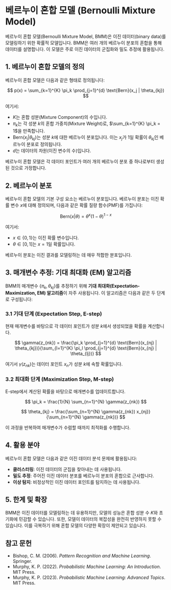 # 베르누이 혼합 모델 (Bernoulli Mixture Model)

베르누이 혼합 모델(Bernoulli Mixture Model, BMM)은 이진 데이터(binary data)를 모델링하기 위한 확률적 모델입니다. BMM은 여러 개의 베르누이 분포의 혼합을 통해 데이터를 설명합니다. 이 모델은 주로 이진 데이터의 군집화와 밀도 추정에 활용됩니다.

## 1. 베르누이 혼합 모델의 정의

베르누이 혼합 모델은 다음과 같은 형태로 정의됩니다:

$$
p(x) = \sum_{k=1}^{K} \pi_k \prod_{j=1}^{d} \text{Bern}(x_j | \theta_{kj})
$$

여기서:
- $K$는 혼합 성분(Mixture Component)의 수입니다.
- $\pi_k$는 각 성분 $k$의 혼합 가중치(Mixture Weight)로, $\sum_{k=1}^{K} \pi_k = 1$을 만족합니다.
- $\text{Bern}(x_j | \theta_{kj})$는 성분 $k$에 대한 베르누이 분포입니다. 이는 $x_j$가 1일 확률이 $\theta_{kj}$인 베르누이 분포로 정의됩니다.
- $d$는 데이터의 차원(이진 변수의 수)입니다.

베르누이 혼합 모델은 각 데이터 포인트가 여러 개의 베르누이 분포 중 하나로부터 생성된 것으로 가정합니다.

## 2. 베르누이 분포

베르누이 혼합 모델의 기본 구성 요소는 베르누이 분포입니다. 베르누이 분포는 이진 확률 변수 $x$에 대해 정의되며, 다음과 같은 확률 질량 함수(PMF)를 가집니다:

$$
\text{Bern}(x | \theta) = \theta^x (1 - \theta)^{1 - x}
$$

여기서:
- $x \in \{0, 1\}$는 이진 확률 변수입니다.
- $\theta \in [0, 1]$는 $x = 1$일 확률입니다.

베르누이 분포는 이진 결과를 모델링하는 데 매우 적합한 분포입니다.

## 3. 매개변수 추정: 기대 최대화 (EM) 알고리즘

BMM의 매개변수 $\{\pi_k, \theta_{kj}\}$를 추정하기 위해 **기대 최대화(Expectation-Maximization, EM) 알고리즘**이 자주 사용됩니다. 이 알고리즘은 다음과 같은 두 단계로 구성됩니다:

### 3.1 기대 단계 (Expectation Step, E-step)
현재 매개변수를 바탕으로 각 데이터 포인트가 성분 $k$에서 생성되었을 확률을 계산합니다.

$$
\gamma(z_{nk}) = \frac{\pi_k \prod_{j=1}^{d} \text{Bern}(x_{nj} | \theta_{kj})}{\sum_{l=1}^{K} \pi_l \prod_{j=1}^{d} \text{Bern}(x_{nj} | \theta_{lj})}
$$

여기서 $\gamma(z_{nk})$는 데이터 포인트 $x_n$가 성분 $k$에 속할 확률입니다.

### 3.2 최대화 단계 (Maximization Step, M-step)
E-step에서 계산된 확률을 바탕으로 매개변수를 업데이트합니다.

$$
\pi_k = \frac{1}{N} \sum_{n=1}^{N} \gamma(z_{nk})
$$

$$
\theta_{kj} = \frac{\sum_{n=1}^{N} \gamma(z_{nk}) x_{nj}}{\sum_{n=1}^{N} \gamma(z_{nk})}
$$

이 과정을 반복하여 매개변수가 수렴할 때까지 최적화를 수행합니다.

## 4. 활용 분야

베르누이 혼합 모델은 다음과 같은 이진 데이터 분석 문제에 활용됩니다:
- **클러스터링**: 이진 데이터의 군집을 찾아내는 데 사용됩니다.
- **밀도 추정**: 주어진 이진 데이터 분포를 베르누이 분포의 혼합으로 근사합니다.
- **이상 탐지**: 비정상적인 이진 데이터 포인트를 탐지하는 데 사용됩니다.

## 5. 한계 및 확장

BMM은 이진 데이터를 모델링하는 데 유용하지만, 모델의 성능은 혼합 성분 수 $K$와 초기화에 민감할 수 있습니다. 또한, 모델이 데이터의 복잡성을 완전히 반영하지 못할 수 있습니다. 이를 극복하기 위해 혼합 모델의 다양한 확장이 제안되고 있습니다.

## 참고 문헌

- Bishop, C. M. (2006). *Pattern Recognition and Machine Learning*. Springer.
- Murphy, K. P. (2022). *Probabilistic Machine Learning: An Introduction*. MIT Press.
- Murphy, K. P. (2023). *Probabilistic Machine Learning: Advanced Topics*. MIT Press.
